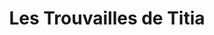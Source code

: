 ---
title: "Les Trouvailles de Titia"
url: /culan/les-trouvailles-de-titia/
shop: décoration intérieure
---